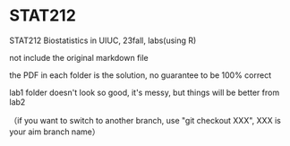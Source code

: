 # STAT212
STAT212 Biostatistics in UIUC, 23fall, labs(using R)

not include the original markdown file

the PDF in each folder is the solution, no guarantee to be 100% correct

lab1 folder doesn't look so good, it's messy, but things will be better from lab2

（if you want to switch to another branch, use "git checkout XXX", XXX is your aim branch name）

